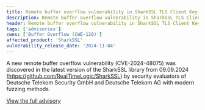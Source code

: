 ```yaml
---
title: Remote buffer overflow vulnerability in SharkSSL TLS Client Key Exchange handshake processing
description: Remote buffer overflow vulnerability in SharkSSL TLS Client Key Exchange handshake processing
header: Remote buffer overflow vulnerability in SharkSSL TLS Client Key Exchange handshake processing
tags: ['advisories']
cwes: ['Buffer Overflow (CWE-120)']
affected_product: 'SharkSSL'
vulnerability_release_date: '2024-11-04'
---
```


A new remote buffer overflow vulnerability (CVE-2024-48075) was discovered in the latest version of the SharkSSL library from 09.09.2024 (https://github.com/RealTimeLogic/SharkSSL) by security evaluators of Deutsche Telekom Security GmbH and Deutsche Telekom AG with modern fuzzing methods.

[View the full advisory](/assets/advisories/dl-241104-cve-2024-48075-data.pdf)